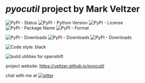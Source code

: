 
# *pyocutil* project by Mark Veltzer

![PyPI - Status](https://img.shields.io/pypi/status/pyocutil)
![PyPI - Python Version](https://img.shields.io/pypi/pyversions/pyocutil)
![PyPI - License](https://img.shields.io/pypi/l/pyocutil)
![PyPI - Package Name](https://img.shields.io/pypi/v/pyocutil)
![PyPI - Format](https://img.shields.io/pypi/format/pyocutil)

![PyPI - Downloads](https://img.shields.io/pypi/dd/pyocutil)
![PyPI - Downloads](https://img.shields.io/pypi/dw/pyocutil)
![PyPI - Downloads](https://img.shields.io/pypi/dm/pyocutil)

![Code style: black](https://img.shields.io/badge/code%20style-black-000000.svg)

![build](https://github.com/veltzer/pyocutil/workflows/build/badge.svg)
utilities for openshift

project website: https://veltzer.github.io/pyocutil

chat with me at [![gitter](https://badges.gitter.im/Join%20Chat.svg)](https://gitter.im/veltzer/mark.veltzer)


